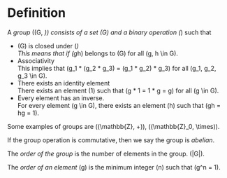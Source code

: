 # Definition

A _group_ \((G, *)\) consists of a set \(G\) and a binary operation \(*\) such that

- \(G\) is closed under \(*\)  
This means that if \(g*h\) belongs to \(G\) for all \(g, h \in G\).
- Associativity  
This implies that \(g_1 * (g_2 * g_3) = (g_1 * g_2) * g_3\) for all \(g_1, g_2, g_3 \in G\).
- There exists an identity element  
There exists an element \(1\) such that \(g * 1 = 1 * g = g\) for all \(g \in G\).
- Every element has an inverse.  
For every element \(g \in G\), there exists an element \(h\) such that \(gh = hg = 1\).

Some examples of groups are \((\mathbb{Z}, +)\), \((\mathbb{Z}_0, \times)\).

If the group operation is commutative, then we say the group is _abelian_.

The _order of the group_ is the number of elements in the group. \(|G|\).

The _order of an element_ \(g\) is the minimum integer \(n\) such that \(g^n = 1\). 


<!-- --8<-- "includes/glossary.md" -->
